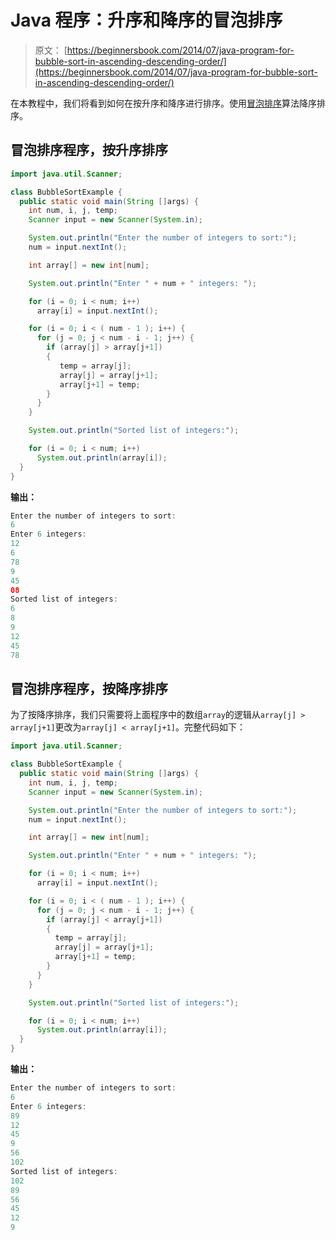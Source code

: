# Java 程序：升序和降序的冒泡排序

> 原文： [https://beginnersbook.com/2014/07/java-program-for-bubble-sort-in-ascending-descending-order/](https://beginnersbook.com/2014/07/java-program-for-bubble-sort-in-ascending-descending-order/)

在本教程中，我们将看到如何在按升序和降序进行排序。使用[冒泡排序](https://en.wikipedia.org/wiki/Bubble_sort)算法降序排序。

## 冒泡排序程序，按升序排序

```java
import java.util.Scanner;

class BubbleSortExample {
  public static void main(String []args) {
    int num, i, j, temp;
    Scanner input = new Scanner(System.in);

    System.out.println("Enter the number of integers to sort:");
    num = input.nextInt();

    int array[] = new int[num];

    System.out.println("Enter " + num + " integers: ");

    for (i = 0; i < num; i++) 
      array[i] = input.nextInt();

    for (i = 0; i < ( num - 1 ); i++) {
      for (j = 0; j < num - i - 1; j++) {
        if (array[j] > array[j+1]) 
        {
           temp = array[j];
           array[j] = array[j+1];
           array[j+1] = temp;
        }
      }
    }

    System.out.println("Sorted list of integers:");

    for (i = 0; i < num; i++) 
      System.out.println(array[i]);
  }
}
```

**输出：**

```java
Enter the number of integers to sort:
6
Enter 6 integers: 
12
6
78
9
45
08
Sorted list of integers:
6
8
9
12
45
78

```

## 冒泡排序程序，按降序排序

为了按降序排序，我们只需要将上面程序中的数组`array`的逻辑从`array[j] > array[j+1]`更改为`array[j] < array[j+1]`。完整代码如下：

```java
import java.util.Scanner;

class BubbleSortExample {
  public static void main(String []args) {
    int num, i, j, temp;
    Scanner input = new Scanner(System.in);

    System.out.println("Enter the number of integers to sort:");
    num = input.nextInt();

    int array[] = new int[num];

    System.out.println("Enter " + num + " integers: ");

    for (i = 0; i < num; i++) 
      array[i] = input.nextInt();

    for (i = 0; i < ( num - 1 ); i++) {
      for (j = 0; j < num - i - 1; j++) {
        if (array[j] < array[j+1]) 
        {
          temp = array[j];
          array[j] = array[j+1];
          array[j+1] = temp;
        }
      }
    }

    System.out.println("Sorted list of integers:");

    for (i = 0; i < num; i++) 
      System.out.println(array[i]);
  } 
}
```

**输出：**

```java
Enter the number of integers to sort:
6
Enter 6 integers: 
89
12
45
9
56
102
Sorted list of integers:
102
89
56
45
12
9
```